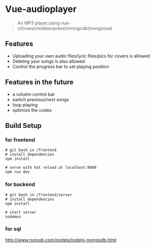 # Vue-audioplayer

> An MP3 player,using vue-cli(vuex)/node(express)/mongodb(mongoose)

## Features
* Uploading your own audio files/lyric files/pics for covers is allowed
* Deleting your songs is also allowed
* Control the progress bar to set playing position

## Features in the future
* a volumn control bar
* switch previous/next songs
* loop playing
* optimize the codes

## Build Setup

### for frontend
``` 
# git bash in /frontend
# install dependencies
npm install

# serve with hot reload at localhost:8089
npm run dev
```
### for backend
``` 
# git bash in /frontend/server
# install dependencies
npm install

# start server
nodemon
```
### for sql
http://www.runoob.com/nodejs/nodejs-mongodb.html

